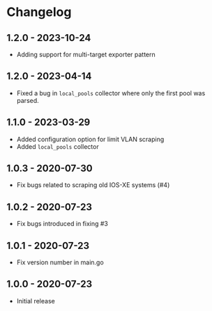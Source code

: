 # Changelog

## 1.2.0 - 2023-10-24
+ Adding support for multi-target exporter pattern

## 1.2.0 - 2023-04-14
+ Fixed a bug in `local_pools` collector where only the first pool was parsed.

## 1.1.0 - 2023-03-29
+ Added configuration option for limit VLAN scraping
+ Added `local_pools` collector

## 1.0.3 - 2020-07-30
+ Fix bugs related to scraping old IOS-XE systems (#4)

## 1.0.2 - 2020-07-23
+ Fix bugs introduced in fixing #3

## 1.0.1 - 2020-07-23
+ Fix version number in main.go

## 1.0.0 - 2020-07-23
+ Initial release

